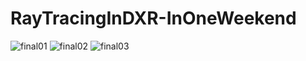 # RayTracingInDXR-InOneWeekend
![final01](https://github.com/73begonia/RayTracingInDXR-InOneWeekend/assets/52500723/bbd53e64-c704-4342-b4b8-e107940f68b4)
![final02](https://github.com/73begonia/RayTracingInDXR-InOneWeekend/assets/52500723/f951b3f1-1ed8-4a74-9790-7e0369e73685)
![final03](https://github.com/73begonia/RayTracingInDXR-InOneWeekend/assets/52500723/cf112ab1-9ae8-46f8-89ac-d41a46365be5)
